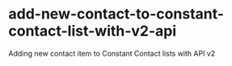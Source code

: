 # add-new-contact-to-constant-contact-list-with-v2-api
Adding new contact item to Constant Contact lists with API v2
